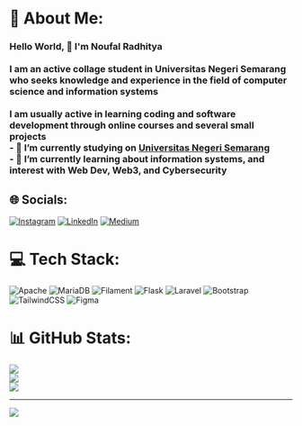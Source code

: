 # 💫 About Me:
### Hello World, 👋 I'm Noufal Radhitya<br><br>I am an active collage student in Universitas Negeri Semarang who seeks knowledge and experience in the field of computer science and information systems<br><br>I am usually active in learning coding and software development through online courses and several small projects<br>- 🔭 I’m currently studying on <a href="https://unnes.ac.id/">Universitas Negeri Semarang</a><br>- 🌱 I’m currently learning about information systems, and interest with Web Dev, Web3, and Cybersecurity<br>


## 🌐 Socials:
[![Instagram](https://img.shields.io/badge/Instagram-%23E4405F.svg?logo=Instagram&logoColor=white)](https://instagram.com/na.rdtya_) [![LinkedIn](https://img.shields.io/badge/LinkedIn-%230077B5.svg?logo=linkedin&logoColor=white)](https://linkedin.com/in/www.linkedin.com/in/noufal-radhitya-239822223) [![Medium](https://img.shields.io/badge/Medium-12100E?logo=medium&logoColor=white)](https://medium.com/@https://medium.com/@noufalgamer124) 

# 💻 Tech Stack:
![Apache](https://img.shields.io/badge/apache-%23D42029.svg?style=flat&logo=apache&logoColor=white) ![MariaDB](https://img.shields.io/badge/MariaDB-003545?style=flat&logo=mariadb&logoColor=white) ![Filament](https://img.shields.io/badge/Filament-FFAA00?style=flat&logoColor=%23000000) ![Flask](https://img.shields.io/badge/flask-%23000.svg?style=flat&logo=flask&logoColor=white) ![Laravel](https://img.shields.io/badge/laravel-%23FF2D20.svg?style=flat&logo=laravel&logoColor=white) ![Bootstrap](https://img.shields.io/badge/bootstrap-%238511FA.svg?style=flat&logo=bootstrap&logoColor=white) ![TailwindCSS](https://img.shields.io/badge/tailwindcss-%2338B2AC.svg?style=flat&logo=tailwind-css&logoColor=white) ![Figma](https://img.shields.io/badge/figma-%23F24E1E.svg?style=flat&logo=figma&logoColor=white)
# 📊 GitHub Stats:
![](https://github-readme-stats.vercel.app/api?username=OhanaSama34&theme=gotham&hide_border=false&include_all_commits=false&count_private=false)<br/>
![](https://nirzak-streak-stats.vercel.app/?user=OhanaSama34&theme=gotham&hide_border=false)<br/>
![](https://github-readme-stats.vercel.app/api/top-langs/?username=OhanaSama34&theme=gotham&hide_border=false&include_all_commits=false&count_private=false&layout=compact)

---
[![](https://visitcount.itsvg.in/api?id=OhanaSama34&icon=0&color=0)](https://visitcount.itsvg.in)

<!-- Proudly created with GPRM ( https://gprm.itsvg.in ) -->
